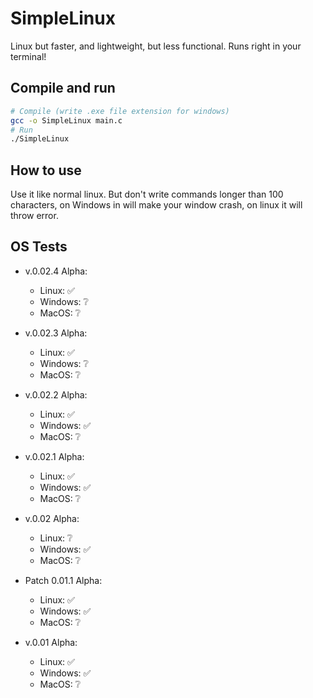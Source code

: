 # SimpleLinux
Linux but faster, and lightweight, but less functional. Runs right in your terminal!

## Compile and run
```bash
# Compile (write .exe file extension for windows)
gcc -o SimpleLinux main.c
# Run
./SimpleLinux
```

## How to use
Use it like normal linux. But don't write commands longer than 100 characters, on Windows in will make your window crash, on linux it will throw error.

## OS Tests
- v.0.02.4 Alpha:
   - Linux: ✅
   - Windows: ❔
   - MacOS: ❔
- v.0.02.3 Alpha:
   - Linux: ✅
   - Windows: ❔
   - MacOS: ❔
- v.0.02.2 Alpha:
   - Linux: ✅
   - Windows: ✅
   - MacOS: ❔
- v.0.02.1 Alpha:
   - Linux: ✅
   - Windows: ✅
   - MacOS: ❔
 - v.0.02 Alpha:
   - Linux: ❔
   - Windows: ✅
   - MacOS: ❔
 - Patch 0.01.1 Alpha:
   - Linux: ✅
   - Windows: ✅
   - MacOS: ❔

 - v.0.01 Alpha:
   - Linux: ✅
   - Windows: ✅
   - MacOS: ❔
